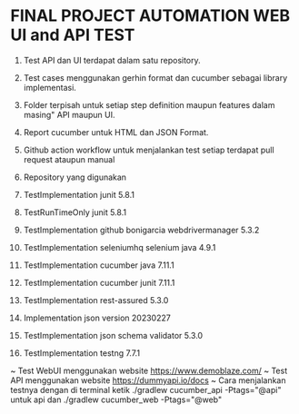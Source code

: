 # FINAL PROJECT AUTOMATION WEB UI and API TEST

1. Test API dan UI terdapat dalam satu repository. 
2. Test cases menggunakan gerhin format dan cucumber sebagai library implementasi. 
3. Folder terpisah untuk setiap step definition maupun features dalam masing" API maupun UI.
4. Report cucumber untuk HTML dan JSON Format.
5. Github action workflow untuk menjalankan test setiap terdapat pull request ataupun manual

1. Repository yang digunakan
2. TestImplementation junit 5.8.1
3. TestRunTimeOnly junit 5.8.1
4. TestImplementation github bonigarcia webdrivermanager 5.3.2
5. TestImplementation seleniumhq selenium java 4.9.1
6. TestImplementation cucumber java 7.11.1
7. TestImplementation cucumber junit 7.11.1
8. TestImplementation rest-assured 5.3.0
9. Implementation json version 20230227
10. TestImplementation json schema validator 5.3.0
11. TestImplementation testng 7.7.1

~ Test WebUI menggunakan website https://www.demoblaze.com/
~ Test API menggunakan website https://dummyapi.io/docs
~ Cara menjalankan testnya dengan di terminal ketik ./gradlew cucumber_api -Ptags="@api" untuk api
dan ./gradlew cucumber_web -Ptags="@web"
